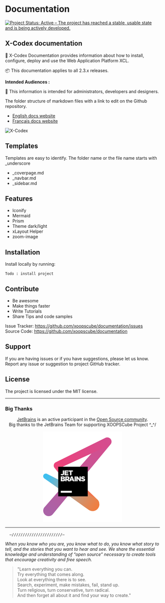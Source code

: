 # Documentation

[![Project Status: Active – The project has reached a stable, usable state and is being actively developed.](https://www.repostatus.org/badges/2.0.0/active.svg)](https://www.repostatus.org/#active)

## X-Codex documentation

📘 X-Codex Documentation provides information about how to install, configure, deploy and use the Web Application Platform XCL.

📦 This documentation applies to all 2.3.x releases.

**Intended Audiences :**

👥 This information is intended for administrators, developers and designers.

The folder structure of markdown files with a link to edit on the Github repository.

+ [English docs website](https://xoopscube.github.io/documentation/ 'X-Codex English')
+ [Français docs website](https://xoopscube.github.io/documentation/#/fr/ 'X-Codex Français')

![X-Codex](https://github.com/xoopscube/documentation/blob/master/_media/xcl-codemo-screenshot.png "XCL Documentation")


Templates
----
Templates are easy to identify. The folder name or the file name starts with _underscore

+ _coverpage.md
+ _navbar.md
+ _sidebar.md

Features
----
- Iconify 
- Mermaid  
- Prism 
- Theme dark/light
- xLayout Helper 
- zoom-image    


Installation
----

Install locally by running:

    Todo : install project

Contribute
----
- Be awesome
- Make things faster
- Write Tutorials
- Share Tips and code samples  
   
Issue Tracker: https://github.com/xoopscube/documentation/issues  
Source Code: https://github.com/xoopscube/documentation  

Support
-------

If you are having issues or if you have suggestions, please let us know.
Report any issue or suggestion to project GitHub tracker.

License
----

The project is licensed under the MIT license.

-----

### Big Thanks


<p align="center"><a href="https://www.jetbrains.com/" target="_blank">JetBrains</a> is an active participant in the <a href="https://www.jetbrains.com/opensource/" target="_blank">Open Source community</a>.<br>
Big thanks to the JetBrains Team for supporting XOOPSCube Project ^_^/  </p>

<p align=center><img src="https://raw.githubusercontent.com/xoopscube/artwork-social-media/master/logo/jetbrains-logo-variant-3-256.png" alt="Big thanks to the JetBrains Team for supporting XOOPSCube Project" title="Big thanks to the JetBrains Team for supporting XOOPSCube Project" /></p>

-----

      —///////////////////////—

_When you know who you are, you know what to do, you know what story to tell, and the stories that you want to hear and see. We share the essential knowledge and understanding of “open source” necessary to create tools that encourage creativity and free speech._


>"Learn everything you can.  
Try everything that comes along.  
Look at everything there is to see.  
Search, experiment, make mistakes, fail, stand up.  
Turn religious, turn conservative, turn radical.  
And then forget all about it and find your way to create."    

